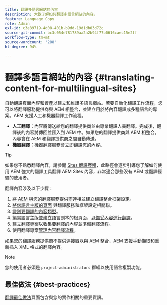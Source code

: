 ```yaml
---
title: 翻譯多語言網站的內容
description: 大致了解如何翻譯多語言網站的內容。
feature: Language Copy
role: Admin
exl-id: c3e89719-4d08-401b-b9dd-19d1db03d72c
source-git-commit: bc3c054e781789aa2a2b94f77b0616caec15e2ff
workflow-type: tm+mt
source-wordcount: '288'
ht-degree: 94%

---
```


# 翻譯多語言網站的內容 {#translating-content-for-multilingual-sites}

自動翻譯頁面內容和資產以建立和維護多語言網站。若要自動化翻譯工作流程，您可以將翻譯服務提供商與 AEM 相整合，並建立用於將內容翻譯成多種語言的專案。AEM 支援人工和機器翻譯工作流程。

* **人工翻譯：**&#x200B;內容將傳送給您的翻譯提供商並由專業翻譯人員翻譯。完成後，翻譯後的內容將傳回並匯入到 AEM 中。如果您的翻譯提供商與 AEM 相整合，內容會在 AEM 和翻譯提供商之間自動傳送。
* **機器翻譯：**&#x200B;機器翻譯服務會立即翻譯您的內容。

>[!TIP]
>
>如果您不熟悉翻譯內容，請參閱 [Sites 翻譯歷程](/help/journey-sites/translation/overview.md)，此路徑會逐步引導您了解如何使用 AEM 強大的翻譯工具翻譯 AEM Sites 內容，非常適合那些沒有 AEM 或翻譯經驗的使用者。

翻譯內容涉及以下步驟：

1. [將 AEM 與您的翻譯服務提供商連接](integration-framework.md#connecting-to-a-translation-service-provider)並[建立翻譯整合框架設定](integration-framework.md)。
1. [將您語言主版的頁面](integration-framework.md#configuring-pages-for-translation) 與翻譯服務和框架設定相關聯。
1. [識別要翻譯的內容類型](rules.md)。
1. 編寫語言主版並建立語言副本的根頁面，[以備妥內容進行翻譯](preparation.md)。
1. [建立翻譯專案](managing-projects.md)以收集要翻譯的內容並準備翻譯流程。
1. 使用翻譯專案[管理內容翻譯流程](managing-projects.md)。

如果您的翻譯服務提供商不提供連接器以與 AEM 整合，AEM 支援手動擷取和重新插入 XML 格式的翻譯內容。

>[!NOTE]
>
>您的使用者必須是 `project-administrators` 群組以使用語言複製功能。

## 最佳做法 {#best-practices}

[翻譯最佳做法](best-practices.md)頁面包含與您的實作相關的重要資訊。
